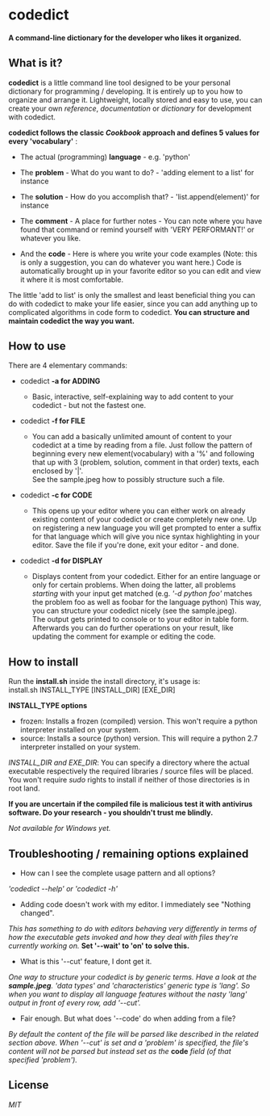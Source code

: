 # codedict

#### A command-line dictionary for the developer who likes it organized.

## What is it?

**codedict** is a little command line tool designed to be your personal dictionary for programming / developing. It is entirely up to you how to organize and arrange it. Lightweight, locally stored and easy to use, you can create your own *reference*, *documentation* or *dictionary* for development with codedict.   
  
  **codedict follows the classic *Cookbook* approach and defines 5 values for every 'vocabulary'** :  

  * The actual (programming) **language** - e.g. 'python'
 
  * The **problem** - What do you want to do? - 'adding element to a list' for instance
    
  * The **solution** - How do you accomplish that? - 'list.append(element)' for instance 
   
  * The **comment** - A place for further notes - You can note where you have found that command or remind yourself with 'VERY PERFORMANT!' or whatever you like.
     
  * And the **code** - Here is where you write your code examples (Note: this is only a suggestion, you can do whatever you want here.) Code is automatically brought up in your favorite editor so you can edit and view it where it is most comfortable.   
  
  The little 'add to list' is only the smallest and least beneficial thing you can do with codedict to make your life easier, since you can add anything up to complicated algorithms in code form to codedict. **You can structure and maintain codedict the way you want.**
  
## How to use   
  
  There are 4 elementary commands:
  
  * codedict **-a for ADDING**  
    * Basic, interactive, self-explaining way to add content to your codedict - but not the fastest one.   

  * codedict **-f for FILE**
    * You can add a basically unlimited amount of content to your codedict at a time by reading from a file. Just follow the pattern of beginning every new element(vocabulary) with a '%' and following that up with 3 (problem, solution, comment in that order) texts, each enclosed by '|'.   
See the sample.jpeg how to possibly structure such a file.  

  * codedict **-c for CODE**
  	* This opens up your editor where you can either work on already existing content of your codedict or create completely new one. Up on registering a new language you will get prompted to enter a suffix for that language which will give you nice syntax highlighting in your editor. Save the file if you're done, exit your editor - and done.   

  * codedict **-d for DISPLAY**
  	* Displays content from your codedict. Either for an entire language or only for certain problems. When doing the latter, all problems *starting* with your input get matched (e.g. *'-d python foo'* matches the problem foo as well as foobar for the language python) 
    This way, you can structure your codedict nicely (see the sample.jpeg).  
    The output gets printed to console or to your editor in table form. Afterwards you can do further operations on your result, like updating the comment for example or editing the code.    

  
## How to install
  Run the **install.sh** inside the install directory, it's usage is:  
  install.sh INSTALL_TYPE [INSTALL_DIR] [EXE_DIR]  

  **INSTALL_TYPE options**
  * frozen: Installs a frozen (compiled) version. This won't require a python interpreter installed on your system.
  * source: Installs a source (python) version. This will require a python 2.7 interpreter installed on your system.

  *INSTALL_DIR and EXE_DIR*: You can specify a directory where the actual executable respectively the required libraries / source files will be placed. You won't require *sudo* rights to install if neither of those directories is in root land. 
  
  **If you are uncertain if the compiled file is malicious test it with antivirus software. Do your research - you shouldn't trust me blindly.** 
  
  *Not available for Windows yet.*  


## Troubleshooting / remaining options explained

* How can I see the complete usage pattern and all options?

*'codedict --help' or 'codedict -h'*

* Adding code doesn't work with my editor. I immediately see "Nothing changed".

*This has something to do with editors behaving very differently in terms of how the executable gets invoked and how they deal with files they're currently working on.* **Set '--wait' to 'on' to solve this.** 

* What is this '--cut' feature, I dont get it.

*One way to structure your codedict is by generic terms. Have a look at the **sample.jpeg**. 'data types' and 'characteristics' generic type is 'lang'. So when you want to display all language features without the nasty 'lang' output in front of every row, add '--cut'.*

* Fair enough. But what does '--code' do when adding from a file?

*By default the content of the file will be parsed like described in the related section above. When '--cut' is set and a 'problem' is specified, the file's content will not be parsed but instead set as the* **code** *field (of that specified 'problem').*

## License
  
*MIT*
